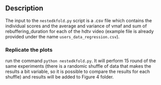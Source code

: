 ## Description
The input to the `nestedkfold.py` script is a .csv file which contains the individual scores and the average and variance of vmaf and sum of rebuffering_duration for each of the hdtv video (example file is already provided under the name `users_data_regression.csv`).

### Replicate the plots
run the command `python nestedkfold.py`. It will perform 15 round of the same experiments (there is a randomic shuffle of data that makes the results a bit variable, so it is possible to compare the results for each shuffle) 
and results will be added to Figure 4 folder. 

